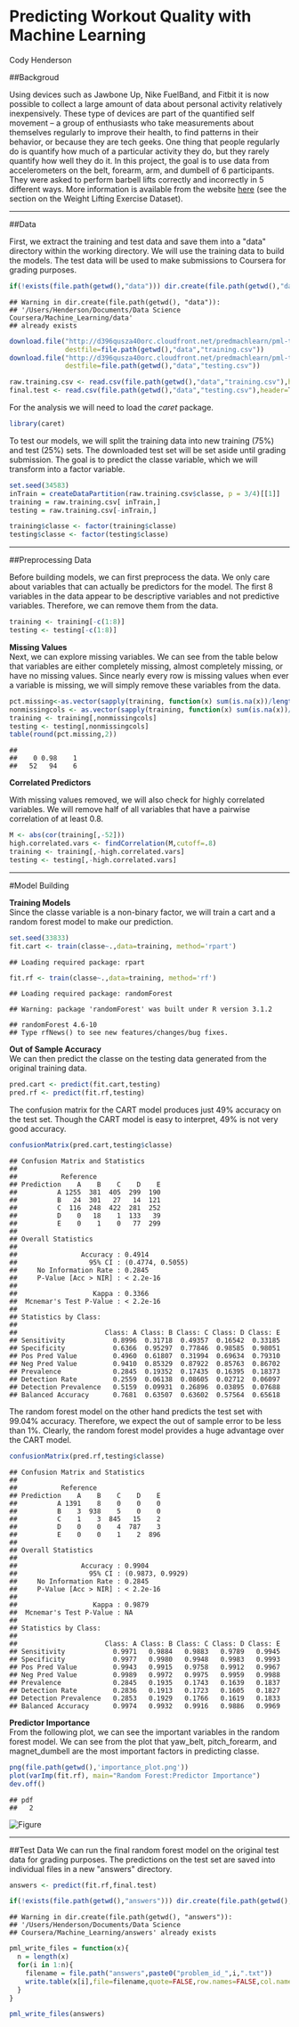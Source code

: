 # Predicting Workout Quality with Machine Learning
Cody Henderson  

##Backgroud  
  
Using devices such as Jawbone Up, Nike FuelBand, and Fitbit it is now possible to collect a large amount of data about personal activity relatively inexpensively. These type of devices are part of the quantified self movement – a group of enthusiasts who take measurements about themselves regularly to improve their health, to find patterns in their behavior, or because they are tech geeks. One thing that people regularly do is quantify how much of a particular activity they do, but they rarely quantify how well they do it. In this project, the goal is to use data from accelerometers on the belt, forearm, arm, and dumbell of 6 participants. They were asked to perform barbell lifts correctly and incorrectly in 5 different ways. More information is available from the website [here](http://groupware.les.inf.puc-rio.br/har)  (see the section on the Weight Lifting Exercise Dataset).

****
  
##Data  
  
First, we extract the training and test data and save them into a "data" directory within the working directory.  We will use the training data to build the models.  The test data will be used to make submissions to Coursera for grading purposes.  


```r
if(!exists(file.path(getwd(),"data"))) dir.create(file.path(getwd(),"data"))
```

```
## Warning in dir.create(file.path(getwd(), "data")):
## '/Users/Henderson/Documents/Data Science Coursera/Machine_Learning/data'
## already exists
```

```r
download.file("http://d396qusza40orc.cloudfront.net/predmachlearn/pml-training.csv",
              destfile=file.path(getwd(),"data","training.csv"))
download.file("http://d396qusza40orc.cloudfront.net/predmachlearn/pml-testing.csv",
              destfile=file.path(getwd(),"data","testing.csv"))
```

```r
raw.training.csv <- read.csv(file.path(getwd(),"data","training.csv"),header=T,na.strings=c(NA,'#DIV/0!'))
final.test <- read.csv(file.path(getwd(),"data","testing.csv"),header=T)
```

For the analysis we will need to load the *caret* package.  
  

```r
library(caret)
```

To test our models, we will split the training data into new training (75%) and test (25%) sets.  The downloaded test set will be set aside until grading submission.  The goal is to predict the classe variable, which we will transform into a factor variable.  
  

```r
set.seed(34583)
inTrain = createDataPartition(raw.training.csv$classe, p = 3/4)[[1]]
training = raw.training.csv[ inTrain,]
testing = raw.training.csv[-inTrain,]

training$classe <- factor(training$classe)
testing$classe <- factor(testing$classe)
```
  
****  
  
##Preprocessing Data  
  
Before building models, we can first preprocess the data.  We only care about variables that can actually be predictors for the model.  The first 8 variables in the data appear to be descriptive variables and not predictive variables.  Therefore, we can remove them from the data.  


```r
training <- training[-c(1:8)]
testing <- testing[-c(1:8)]
```
  
**Missing Values**  
Next, we can explore missing variables.  We can see from the table below that variables are either completely missing, almost completely missing, or have no missing values.  Since nearly every row is missing values when ever a variable is missing, we will simply remove these variables from the data.  
  

```r
pct.missing<-as.vector(sapply(training, function(x) sum(is.na(x))/length(x)))
nonmissingcols <- as.vector(sapply(training, function(x) sum(is.na(x))/length(x))<.5)
training <- training[,nonmissingcols]
testing <- testing[,nonmissingcols]
table(round(pct.missing,2))
```

```
## 
##    0 0.98    1 
##   52   94    6
```
  
**Correlated Predictors**  
  
With missing values removed, we will also check for highly correlated variables.  We will remove half of all variables that have a pairwise correlation of at least 0.8.
  

```r
M <- abs(cor(training[,-52]))
high.correlated.vars <- findCorrelation(M,cutoff=.8)
training <- training[,-high.correlated.vars]
testing <- testing[,-high.correlated.vars]
```
  
****  
  
#Model Building  

**Training Models**  
Since the classe variable is a non-binary factor, we will train a cart and a random forest model to make our prediction.


```r
set.seed(33833)
fit.cart <- train(classe~.,data=training, method='rpart')
```

```
## Loading required package: rpart
```

```r
fit.rf <- train(classe~.,data=training, method='rf')
```

```
## Loading required package: randomForest
```

```
## Warning: package 'randomForest' was built under R version 3.1.2
```

```
## randomForest 4.6-10
## Type rfNews() to see new features/changes/bug fixes.
```
  
**Out of Sample Accuracy**    
We can then predict the classe on the testing data generated from the original training data.  

```r
pred.cart <- predict(fit.cart,testing)
pred.rf <- predict(fit.rf,testing)
```
  
The confusion matrix for the CART model produces just 49% accuracy on the test set.  Though the CART model is easy to interpret, 49% is not very good accuracy.

```r
confusionMatrix(pred.cart,testing$classe)
```

```
## Confusion Matrix and Statistics
## 
##           Reference
## Prediction    A    B    C    D    E
##          A 1255  381  405  299  190
##          B   24  301   27   14  121
##          C  116  248  422  281  252
##          D    0   18    1  133   39
##          E    0    1    0   77  299
## 
## Overall Statistics
##                                           
##                Accuracy : 0.4914          
##                  95% CI : (0.4774, 0.5055)
##     No Information Rate : 0.2845          
##     P-Value [Acc > NIR] : < 2.2e-16       
##                                           
##                   Kappa : 0.3366          
##  Mcnemar's Test P-Value : < 2.2e-16       
## 
## Statistics by Class:
## 
##                      Class: A Class: B Class: C Class: D Class: E
## Sensitivity            0.8996  0.31718  0.49357  0.16542  0.33185
## Specificity            0.6366  0.95297  0.77846  0.98585  0.98051
## Pos Pred Value         0.4960  0.61807  0.31994  0.69634  0.79310
## Neg Pred Value         0.9410  0.85329  0.87922  0.85763  0.86702
## Prevalence             0.2845  0.19352  0.17435  0.16395  0.18373
## Detection Rate         0.2559  0.06138  0.08605  0.02712  0.06097
## Detection Prevalence   0.5159  0.09931  0.26896  0.03895  0.07688
## Balanced Accuracy      0.7681  0.63507  0.63602  0.57564  0.65618
```

The random forest model on the other hand predicts the test set with 99.04% accuracy.  Therefore, we expect the out of sample error to be less than 1%.  Clearly, the random forest model provides a huge advantage over the CART model.

```r
confusionMatrix(pred.rf,testing$classe)
```

```
## Confusion Matrix and Statistics
## 
##           Reference
## Prediction    A    B    C    D    E
##          A 1391    8    0    0    0
##          B    3  938    5    0    0
##          C    1    3  845   15    2
##          D    0    0    4  787    3
##          E    0    0    1    2  896
## 
## Overall Statistics
##                                           
##                Accuracy : 0.9904          
##                  95% CI : (0.9873, 0.9929)
##     No Information Rate : 0.2845          
##     P-Value [Acc > NIR] : < 2.2e-16       
##                                           
##                   Kappa : 0.9879          
##  Mcnemar's Test P-Value : NA              
## 
## Statistics by Class:
## 
##                      Class: A Class: B Class: C Class: D Class: E
## Sensitivity            0.9971   0.9884   0.9883   0.9789   0.9945
## Specificity            0.9977   0.9980   0.9948   0.9983   0.9993
## Pos Pred Value         0.9943   0.9915   0.9758   0.9912   0.9967
## Neg Pred Value         0.9989   0.9972   0.9975   0.9959   0.9988
## Prevalence             0.2845   0.1935   0.1743   0.1639   0.1837
## Detection Rate         0.2836   0.1913   0.1723   0.1605   0.1827
## Detection Prevalence   0.2853   0.1929   0.1766   0.1619   0.1833
## Balanced Accuracy      0.9974   0.9932   0.9916   0.9886   0.9969
```

**Predictor Importance**  
From the following plot, we can see the important variables in the random forest model.  We can see from the plot that yaw_belt, pitch_forearm, and magnet_dumbell are the most important factors in predicting classe.  
  

```r
png(file.path(getwd(),'importance_plot.png'))
plot(varImp(fit.rf), main="Random Forest:Predictor Importance")
dev.off()
```

```
## pdf 
##   2
```
![Figure](./importance_plot.png)  
  
****  
  
##Test Data
We can run the final random forest model on the original test data for grading purposes.  The predictions on the test set are saved into individual files in a new "answers" directory.


```r
answers <- predict(fit.rf,final.test)

if(!exists(file.path(getwd(),"answers"))) dir.create(file.path(getwd(),"answers"))
```

```
## Warning in dir.create(file.path(getwd(), "answers")):
## '/Users/Henderson/Documents/Data Science
## Coursera/Machine_Learning/answers' already exists
```

```r
pml_write_files = function(x){
  n = length(x)
  for(i in 1:n){
    filename = file.path("answers",paste0("problem_id_",i,".txt"))
    write.table(x[i],file=filename,quote=FALSE,row.names=FALSE,col.names=FALSE)
  }
}

pml_write_files(answers)
```




